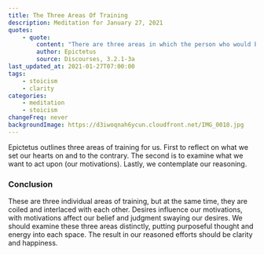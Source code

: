 ```yaml
---
title: The Three Areas Of Training
description: Meditation for January 27, 2021
quotes: 
    - quote:
        content: "There are three areas in which the person who would be wise and good must be trained. The first has to do with desires and aversions - that a person may never miss the mark in desires nor fall into what repels them. The second has to do with impulses to act and not to act - and more broadly, with duty - that a person may act deliberately for good reasons and not carelessly. The third has to do with freedom from deception and composure and the whole area of judgment, the assent our mind gives to its perceptions. Of these areas, the chief and most urgent is the first which has to do with the passions, for strong emotions arise only when we fail in our desires and aversions."
        author: Epictetus
        source: Discourses, 3.2.1-3a
last_updated_at: 2021-01-27T07:00:00
tags:
    - stoicism
    - clarity
categories:
    - meditation
    - stoicism
changeFreq: never
backgroundImage: https://d3iwoqnah6ycun.cloudfront.net/IMG_0010.jpg
---
```


Epictetus outlines three areas of training for us. First to reflect on what we set our hearts on and to the contrary. 
The second is to examine what we want to act upon (our motivations). Lastly, we contemplate our reasoning.

### Conclusion

These are three individual areas of training, but at the same time, they are coiled and interlaced with each other. 
Desires influence our motivations, with motivations affect our belief and judgment swaying our desires. We should 
examine these three areas distinctly, putting purposeful thought and energy into each space. The result in our reasoned 
efforts should be clarity and happiness.
